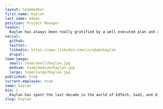 ```yaml
---
layout: teammember
first_name: Kaylan
last_name: Adams
position: Project Manager
leadin: |
  Kaylan has always been really gratified by a well executed plan and a completed to-do list. Add some strategic communications, creative problem solving, and team leadership and project management is really a perfect fit - so much so that Kaylan earned her PMP (Project Management Professional) certification a few years back.
social:
  github:
  twitter:
  linkedin: https://www.linkedin.com/in/adamskaylan
  drupal:
team-image:
  small: team/small/Kaylan.jpg
  medium: team/medium/Kaylan.jpg
  large: team/large/Kaylan.jpg
published: true
current-employee: true
name: kaylan
bio: |
  Kaylan has spent the last decade in the world of EdTech, SaaS, and digital organizations, working on program/project implementations and client success initiatives - including training and process improvement. She has a Master's degree in English literature and is a self-proclaimed research nut. Kaylan’s past volunteer efforts have run the gamut of supporting early literacy to serving as a whale watch naturalist and tour guide. These days she volunteers as an activist with Family Forward Oregon, lobbying on issues that impact women’s economic security such as paid family leave and affordable, quality childcare. But when it’s time to relax, there’s nothing Kaylan enjoys more than exploring family-friendly wineries throughout the Willamette Valley with her husband and toddler.
slug: kaylan
---
```

